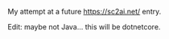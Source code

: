 My attempt at a future https://sc2ai.net/ entry. 

Edit: maybe not Java... this will be dotnetcore. 
